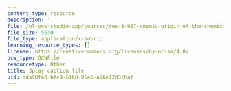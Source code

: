 ```yaml
---
content_type: resource
description: ''
file: /ol-ocw-studio-app/courses/res-8-007-cosmic-origin-of-the-chemical-elements-fall-2019/dda98fa8bfc9516895e6a96e12d3c0af_QTJuzevTGkQ.vtt
file_size: 5530
file_type: application/x-subrip
learning_resource_types: []
license: https://creativecommons.org/licenses/by-nc-sa/4.0/
ocw_type: OCWFile
resourcetype: Other
title: 3play caption file
uid: dda98fa8-bfc9-5168-95e6-a96e12d3c0af
---
```

